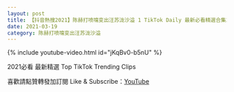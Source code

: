 ```yaml
---
layout: post
title: 【抖音熱搜2021】陈赫打喷嚏变出汪苏泷沙溢 1 TikTok Daily 最新必看精選合集2021 03 19
date: 2021-03-19
category: 陈赫打喷嚏变出汪苏泷沙溢
---
```


{% include youtube-video.html id="jKqBv0-b5nU" %}

2021必看 最新精選 Top TikTok Trending Clips

喜歡請點贊轉發加訂閱 Like & Subscribe：[YouTube](https://www.youtube.com/channel/UCAoR7VcanIPd04uEq_GIylA/videos)

